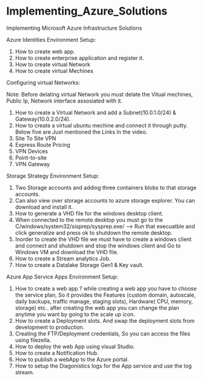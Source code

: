 # Implementing_Azure_Solutions
Implementing Microsoft Azure Infrastructure Solutions

Azure Identities Environment Setup:
1. How to create web app.
2. How to create enterprise application and register it.
3. How to create virtual Network
4. How to create virtual Mechines

Configuring virtual Networks:

Note: Before delating virtual Network you must delate the Vitual mechines, Public Ip, Network interface assosiated with it. 
1. How to create a Virtual Network and add a Subnet(10.0.1.0/24) & Gateway(10.0.2.0/24).
2. How to create a virtual ubuntu mechine and connect it through putty. 
Below five are Just mentioned the Links In the video.
3. Site To Site VPN
4. Express Route Pricing
5. VPN Devices
6. Point-to-site
7. VPN Gateway

Storage Strategy Environment Setup:

1. Two Storage accounts and adding three containers blobs to that storage accounts.
2. Can also view over storage accounts to azure storage explorer. You can download and install it.
3. How to generate a VHD file for the windows desktop client.
4. When connected to the remote desktop you must go to the C/windows/system32/sisprep/sysprep.exe/ --> Run that execuatble and click generalize and press ok to shutdown the remote desktop.
5. Inorder to create the VHD file we must have to create a windows client and connect and shutdown and stop the windows client and Go to Windows VM and download the VHD file.
6. How to create a Stream analytics Job.
7. How to create a Datalake Storage Gen1 & Key vault.

Azure App Service Apps Environment Setup:

1. How to create a web app ? while creating a web app you have to choose the service plan, So it provides the Features (custom domain, autoscale, daily backups, traffic manage, staging slots), Hardware( CPU, memory, storage) etc.. after creating the web app you can change the plan anytime you want by going to the scale up icon. 
2. How to create a Deployment slots. And swap the deployment slots from development to production.
3. Creating the FTP/Deployment credentials, So you can access the files using filezella.
4. How to deploy the web App using visual Studio.
5. How to create a Notification Hub.
6. How to publish a webApp to the Azure portal.
7. How to setup the Diagonistics logs for the App service and use the log stream. 
